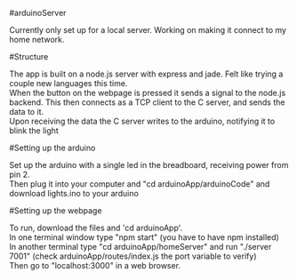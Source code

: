 #arduinoServer

Currently only set up for a local server.  Working on making it connect to my home network.

#Structure

The app is built on a node.js server with express and jade.  Felt like trying a couple new languages this time.<br>
When the button on the webpage is pressed it sends a signal to the node.js backend.  This then connects as a TCP client to the C server, and sends the data to it.<br>
Upon receiving the data the C server writes to the arduino, notifying it to blink the light

#Setting up the arduino

Set up the arduino with a single led in the breadboard, receiving power from pin 2.<br>
Then plug it into your computer and "cd arduinoApp/arduinoCode" and download lights.ino to your arduino

#Setting up the webpage

To run, download the files and 'cd arduinoApp'.<br>
In one terminal window type "npm start" (you have to have npm installed)<br>
In another terminal type "cd arduinoApp/homeServer" and run "./server 7001" (check arduinoApp/routes/index.js the port variable to verify)<br>
Then go to "localhost:3000" in a web browser.
